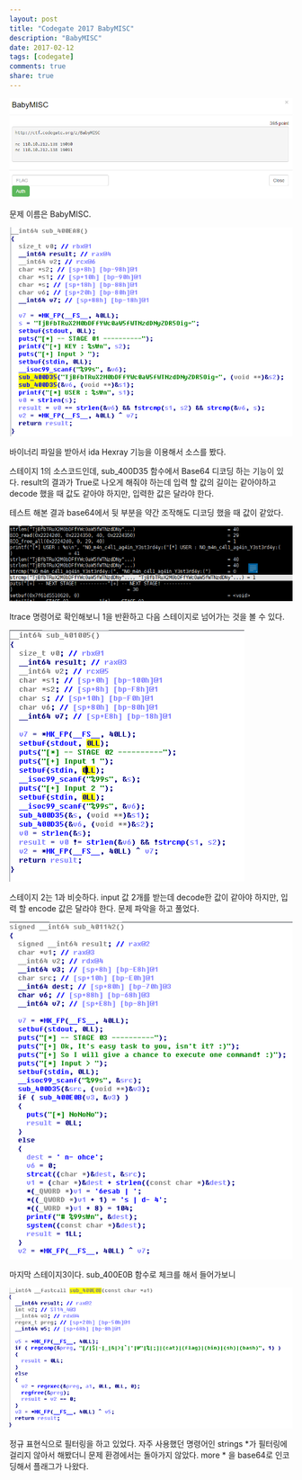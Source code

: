```yaml
---
layout: post
title: "Codegate 2017 BabyMISC"
description: "BabyMISC"
date: 2017-02-12
tags: [codegate]
comments: true
share: true
---
```



![BabyMISC_image](/assets/images/BabyMISC/BabyMISC-01.png)

문제 이름은 BabyMISC.

![BabyMISC_image](/assets/images/BabyMISC/BabyMISC-02.png)

바이너리 파일을 받아서 ida Hexray 기능을 이용해서 소스를 봤다.

스테이지 1의 소스코드인데, sub_400D35 함수에서 Base64 디코딩 하는 기능이 있다.
result의 결과가 True로 나오게 해줘야 하는데 입력 할 값의 길이는 같아야하고
decode 했을 때 값도 같아야 하지만, 입력한 값은 달라야 한다.

테스트 해본 결과 base64에서 뒷 부분을 약간 조작해도 디코딩 했을 때 값이 같았다.

![BabyMISC_image](/assets/images/BabyMISC/BabyMISC-03.png)

ltrace 명령어로 확인해보니 1을 반환하고 다음 스테이지로 넘어가는 것을 볼 수 있다.

![BabyMISC_image](/assets/images/BabyMISC/BabyMISC-04.png)

스테이지 2는 1과 비슷하다. input 값 2개를 받는데 decode한 값이 같아야 하지만, 입력 할 encode 값은
달라야 한다. 문제 파악을 하고 풀었다.

![BabyMISC_image](/assets/images/BabyMISC/BabyMISC-06.png)

마지막 스테이지3이다. sub_400E0B 함수로 체크를 해서 들어가보니

![BabyMISC_image](/assets/images/BabyMISC/BabyMISC-07.png)

정규 표현식으로 필터링을 하고 있었다.
자주 사용했던 명령어인 strings *가 필터링에 걸리지 않아서 해봤더니 문제 환경에서는 돌아가지 않았다.
more * 을 base64로 인코딩해서 플래그가 나왔다.

